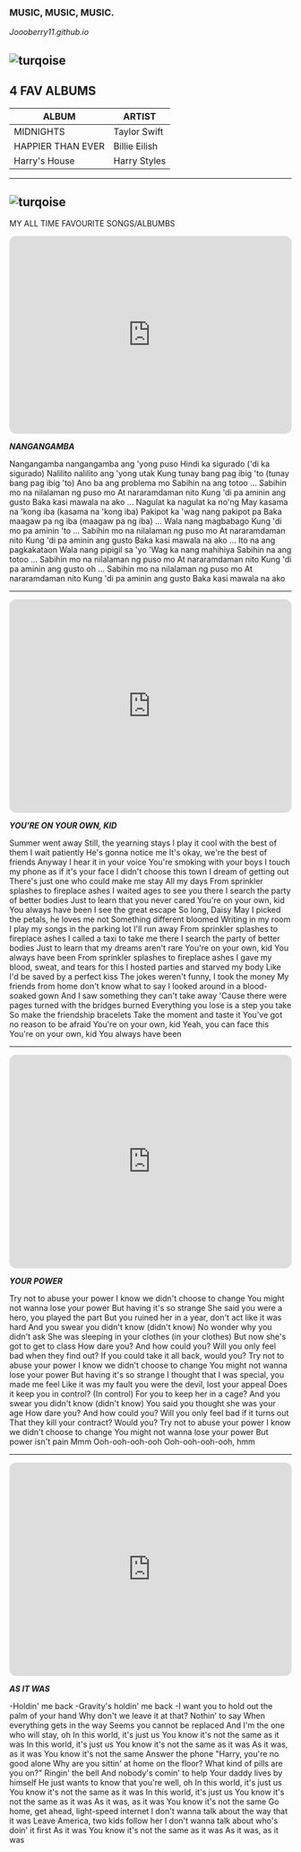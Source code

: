 ### MUSIC, MUSIC, MUSIC.
*Joooberry11.github.io*

![turqoise](https://encrypted-tbn0.gstatic.com/images?q=tbn:ANd9GcTkpM24HLxHSyouePYYB6f5QuDETUn-zGuotg&usqp=CAU) 
---
4 FAV ALBUMS
---

| ALBUM | ARTIST|
|---------------|-----------------------------|
| MIDNIGHTS | Taylor Swift |
| HAPPIER THAN EVER | Billie Eilish |
| Harry's House | Harry Styles | 

---
![turqoise](https://i.pinimg.com/736x/23/cc/de/23ccdec4c410ac2a222506af50ddcba8.jpg)
---

MY ALL TIME FAVOURITE SONGS/ALBUMBS

<iframe style="border-radius:12px" src="https://open.spotify.com/embed/track/1dcNEEtODRVZEevQ20Cgmy?utm_source=generator" width="100%" height="352" frameBorder="0" allowfullscreen="" allow="autoplay; clipboard-write; encrypted-media; fullscreen; picture-in-picture" loading="lazy"></iframe>

***NANGANGAMBA***

 Nangangamba nangangamba ang 'yong puso
Hindi ka sigurado ('di ka sigurado)
Nalilito nalilito ang 'yong utak
Kung tunay bang pag ibig 'to (tunay bang pag ibig 'to)
 Ano ba ang problema mo
Sabihin na ang totoo
… Sabihin mo na nilalaman ng puso mo
At nararamdaman nito
Kung 'di pa aminin ang gusto
Baka kasi mawala na ako
… Nagulat ka nagulat ka no'ng
May kasama na 'kong iba (kasama na 'kong iba)
Pakipot ka 'wag nang pakipot pa
Baka maagaw pa ng iba (maagaw pa ng iba)
… Wala nang magbabago
Kung 'di mo pa aminin 'to
… Sabihin mo na nilalaman ng puso mo
At nararamdaman nito
Kung 'di pa aminin ang gusto
Baka kasi mawala na ako
… Ito na ang pagkakataon
Wala nang pipigil sa 'yo
'Wag ka nang mahihiya
Sabihin na ang totoo
… Sabihin mo na nilalaman ng puso mo
At nararamdaman nito
Kung 'di pa aminin ang gusto oh
… Sabihin mo na nilalaman ng puso mo
At nararamdaman nito
Kung 'di pa aminin ang gusto
Baka kasi mawala na ako

---

<iframe style="border-radius:12px" src="https://open.spotify.com/embed/artist/06HL4z0CvFAxyc27GXpf02?utm_source=generator" width="100%" height="380" frameBorder="0" allowfullscreen="" allow="autoplay; clipboard-write; encrypted-media; fullscreen; picture-in-picture" loading="lazy"></iframe>

***YOU'RE ON YOUR OWN, KID***

Summer went away
Still, the yearning stays
I play it cool with the best of them
I wait patiently
He's gonna notice me
It's okay, we're the best of friends
Anyway
I hear it in your voice
You're smoking with your boys
I touch my phone as if it's your face
I didn't choose this town
I dream of getting out
There's just one who could make me stay
All my days
From sprinkler splashes to fireplace ashes
I waited ages to see you there
I search the party of better bodies
Just to learn that you never cared
You're on your own, kid
You always have been
I see the great escape
So long, Daisy May
I picked the petals, he loves me not
Something different bloomed
Writing in my room
I play my songs in the parking lot
I'll run away
From sprinkler splashes to fireplace ashes
I called a taxi to take me there
I search the party of better bodies
Just to learn that my dreams aren't rare
You're on your own, kid
You always have been
From sprinkler splashes to fireplace ashes
I gave my blood, sweat, and tears for this
I hosted parties and starved my body
Like I'd be saved by a perfect kiss
The jokes weren't funny, I took the money
My friends from home don't know what to say
I looked around in a blood-soaked gown
And I saw something they can't take away
'Cause there were pages turned with the bridges burned
Everything you lose is a step you take
So make the friendship bracelets
Take the moment and taste it
You've got no reason to be afraid
You're on your own, kid
Yeah, you can face this
You're on your own, kid
You always have been

---

<iframe style="border-radius:12px" src="https://open.spotify.com/embed/album/0JGOiO34nwfUdDrD612dOp?utm_source=generator" width="100%" height="380" frameBorder="0" allowfullscreen="" allow="autoplay; clipboard-write; encrypted-media; fullscreen; picture-in-picture" loading="lazy"></iframe>

***YOUR POWER***

Try not to abuse your power
I know we didn't choose to change
You might not wanna lose your power
But having it's so strange
She said you were a hero, you played the part
But you ruined her in a year, don't act like it was hard
And you swear you didn't know (didn't know)
No wonder why you didn't ask
She was sleeping in your clothes (in your clothes)
But now she's got to get to class
How dare you?
And how could you?
Will you only feel bad when they find out?
If you could take it all back, would you?
Try not to abuse your power
I know we didn't choose to change
You might not wanna lose your power
But having it's so strange
I thought that I was special, you made me feel
Like it was my fault you were the devil, lost your appeal
Does it keep you in control? (In control)
For you to keep her in a cage?
And you swear you didn't know (didn't know)
You said you thought she was your age
How dare you?
And how could you?
Will you only feel bad if it turns out
That they kill your contract?
Would you?
Try not to abuse your power
I know we didn't choose to change
You might not wanna lose your power
But power isn't pain
Mmm
Ooh-ooh-ooh-ooh
Ooh-ooh-ooh-ooh, hmm

---

<iframe style="border-radius:12px" src="https://open.spotify.com/embed/album/5r36AJ6VOJtp00oxSkBZ5h?utm_source=generator" width="100%" height="380" frameBorder="0" allowfullscreen="" allow="autoplay; clipboard-write; encrypted-media; fullscreen; picture-in-picture" loading="lazy"></iframe>

***AS IT WAS***

-Holdin' me back
-Gravity's holdin' me back
-I want you to hold out the palm of your hand
Why don't we leave it at that?
Nothin' to say
When everything gets in the way
Seems you cannot be replaced
And I'm the one who will stay, oh
In this world, it's just us
You know it's not the same as it was
In this world, it's just us
You know it's not the same as it was
As it was, as it was
You know it's not the same
Answer the phone
"Harry, you're no good alone
Why are you sittin' at home on the floor?
What kind of pills are you on?"
Ringin' the bell
And nobody's comin' to help
Your daddy lives by himself
He just wants to know that you're well, oh
In this world, it's just us
You know it's not the same as it was
In this world, it's just us
You know it's not the same as it was
As it was, as it was
You know it's not the same
Go home, get ahead, light-speed internet
I don't wanna talk about the way that it was
Leave America, two kids follow her
I don't wanna talk about who's doin' it first
As it was
You know it's not the same as it was
As it was, as it was



